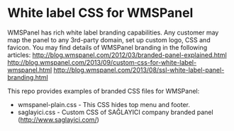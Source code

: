 White label CSS for WMSPanel
===============

WMSPanel has rich white label branding capabilities. Any customer may map the panel to any 3rd-party domain, set up custom logo, CSS and favicon.
You may find details of WMSPanel branding in the following articles:
http://blog.wmspanel.com/2012/03/branded-panel-explained.html
http://blog.wmspanel.com/2013/09/custom-css-for-white-label-wmspanel.html
http://blog.wmspanel.com/2013/08/ssl-white-label-panel-branding.html

This repo provides examples of branded CSS files for WMSPanel:
- wmspanel-plain.css - This CSS hides top menu and footer.
- saglayici.css - Custom CSS of SAĞLAYICI company branded panel (http://www.saglayici.com/)

